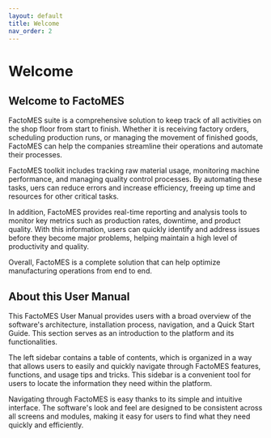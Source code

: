 ```yaml
---
layout: default
title: Welcome
nav_order: 2
---
```

# Welcome

## Welcome to FactoMES

FactoMES suite is a comprehensive solution to keep track of all  activities on the shop floor from start to finish. Whether it is receiving factory orders, scheduling production runs, or managing the movement of finished goods, FactoMES can help the companies streamline their operations and automate their processes.

FactoMES toolkit includes tracking raw material usage, monitoring machine performance, and managing quality control processes. By automating these tasks, uers can reduce errors and increase efficiency, freeing up time and resources for other critical tasks.

In addition, FactoMES provides real-time reporting and analysis tools to monitor key metrics such as production rates, downtime, and product quality. With this information, users can quickly identify and address issues before they become major problems, helping maintain a high level of productivity and quality.

Overall, FactoMES is a complete solution that can help optimize manufacturing operations from end to end.
<!-- FactoMES is an advanced data capture, processing, and data streaming application capable of pushing the data between different data storage systems like Kafka, Traditional databases, Event Hub, Elastic search, and Influx DB. This module/application is developed for Ignition SCADA by Inductive Automation®.  -->

## About this User Manual

This FactoMES User Manual provides users with a broad overview of the software's architecture, installation process, navigation, and a Quick Start Guide. This section serves as an introduction to the platform and its functionalities.

The left sidebar contains a table of contents, which is organized in a way that allows users to easily and quickly navigate through FactoMES features, functions, and usage tips and tricks. This sidebar is a convenient tool for users to locate the information they need within the platform. 

Navigating through FactoMES is easy thanks to its simple and intuitive interface. The software's look and feel are designed to be consistent across all screens and modules, making it easy for users to find what they need quickly and efficiently.
<!-- This Welcome section provides a broad overview and information relating to architecture, installation, connectors, and a Quick Strat Guide. The sidebar on the left is a table of contents organized so you can navigate easily and quickly through FactoCloudConnect features, connectors, functions and so forth. -->
